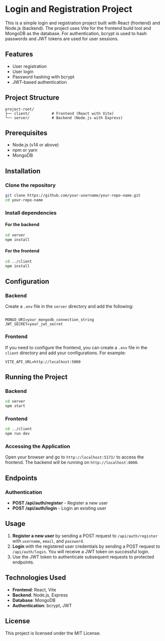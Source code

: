 # Login and Registration Project

This is a simple login and registration project built with React (frontend) and Node.js (backend). The project uses Vite for the frontend build tool and MongoDB as the database. For authentication, bcrypt is used to hash passwords and JWT tokens are used for user sessions.

## Features

- User registration
- User login
- Password hashing with bcrypt
- JWT-based authentication

## Project Structure

```
project-root/
├── client/          # Frontend (React with Vite)
└── server/          # Backend (Node.js with Express)
```

## Prerequisites

- Node.js (v14 or above)
- npm or yarn
- MongoDB

## Installation

### Clone the repository

```bash
git clone https://github.com/your-username/your-repo-name.git
cd your-repo-name
```

### Install dependencies

#### For the backend

```bash
cd server
npm install
```

#### For the frontend

```bash
cd ../client
npm install
```

## Configuration

### Backend

Create a `.env` file in the `server` directory and add the following:

```env

MONGO_URI=your_mongodb_connection_string
JWT_SECRET=your_jwt_secret
```

### Frontend

If you need to configure the frontend, you can create a `.env` file in the `client` directory and add your configurations. For example:

```env
VITE_API_URL=http://localhost:5000
```

## Running the Project

### Backend

```bash
cd server
npm start
```

### Frontend

```bash
cd ../client
npm run dev
```

### Accessing the Application

Open your browser and go to `http://localhost:5173/` to access the frontend. The backend will be running on `http://localhost:8000`.

## Endpoints

### Authentication

- **POST /api/auth/register** - Register a new user
- **POST /api/auth/login** - Login an existing user

## Usage

1. **Register a new user** by sending a POST request to `/api/auth/register` with `username`, `email`, and `password`.
2. **Login** with the registered user credentials by sending a POST request to `/api/auth/login`. You will receive a JWT token on successful login.
3. Use the JWT token to authenticate subsequent requests to protected endpoints.

## Technologies Used

- **Frontend**: React, Vite
- **Backend**: Node.js, Express
- **Database**: MongoDB
- **Authentication**: bcrypt, JWT

## License

This project is licensed under the MIT License.
